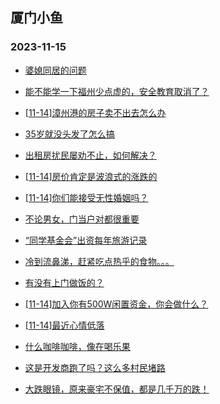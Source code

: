 ## 厦门小鱼 
### 2023-11-15

+ [婆媳同居的问题](http://bbs.xmfish.com/read-htm-tid-18105297.html)

+ [能不能学一下福州少点虚的，安全教育取消了？](http://bbs.xmfish.com/read-htm-tid-18105440.html)

+ [[11-14]漳州港的房子卖不出去怎么办](http://bbs.xmfish.com/read-htm-tid-18105587.html)

+ [35岁就没头发了怎么搞](http://bbs.xmfish.com/read-htm-tid-18105509.html)

+ [出租房扰民屡劝不止，如何解决？](http://bbs.xmfish.com/read-htm-tid-18105302.html)

+ [[11-14]房价肯定是波浪式的涨跌的](http://bbs.xmfish.com/read-htm-tid-18105490.html)

+ [[11-14]你们能接受无性婚姻吗？](http://bbs.xmfish.com/read-htm-tid-18105329.html)

+ [不论男女，门当户对都很重要](http://bbs.xmfish.com/read-htm-tid-18105583.html)

+ [“同学基金会”出资每年旅游记录](http://bbs.xmfish.com/read-htm-tid-18105371.html)

+ [冷到流鼻涕，赶紧吃点热乎的食物。。。](http://bbs.xmfish.com/read-htm-tid-18105484.html)

+ [有没有上门做饭的？](http://bbs.xmfish.com/read-htm-tid-18105508.html)

+ [[11-14]加入你有500W闲置资金，你会做什么？](http://bbs.xmfish.com/read-htm-tid-18105597.html)

+ [[11-14]最近心情低落](http://bbs.xmfish.com/read-htm-tid-18105645.html)

+ [什么咖啡咖啡，像在喝乐果](http://bbs.xmfish.com/read-htm-tid-18105528.html)

+ [这是开发商跑了吗？这么多村民堵路](http://bbs.xmfish.com/read-htm-tid-18105752.html)

+ [大跌眼镜，原来豪宅不保值，都是几千万的跌！](http://bbs.xmfish.com/read-htm-tid-18105773.html)

